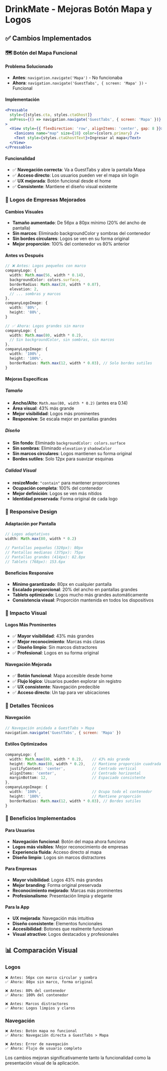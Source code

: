 # DrinkMate - Mejoras Botón Mapa y Logos

## ✅ **Cambios Implementados**

### 🗺️ **Botón del Mapa Funcional**

#### **Problema Solucionado**
- **Antes**: `navigation.navigate('Mapa')` - No funcionaba
- **Ahora**: `navigation.navigate('GuestTabs', { screen: 'Mapa' })` - Funcional

#### **Implementación**
```jsx
<Pressable 
  style={[styles.cta, styles.ctaGhost]} 
  onPress={() => navigation.navigate('GuestTabs', { screen: 'Mapa' })}
>
  <View style={{ flexDirection: 'row', alignItems: 'center', gap: 8 }}>
    <Ionicons name="map" size={18} color={colors.primary} />
    <Text style={styles.ctaGhostText}>Ingresar al mapa</Text>
  </View>
</Pressable>
```

#### **Funcionalidad**
- ✅ **Navegación correcta**: Va a GuestTabs y abre la pantalla Mapa
- ✅ **Acceso directo**: Los usuarios pueden ver el mapa sin login
- ✅ **UX mejorada**: Botón funcional desde el home
- ✅ **Consistente**: Mantiene el diseño visual existente

### 🏢 **Logos de Empresas Mejorados**

#### **Cambios Visuales**
- **Tamaño aumentado**: De 56px a 80px mínimo (20% del ancho de pantalla)
- **Sin marcos**: Eliminado backgroundColor y sombras del contenedor
- **Sin bordes circulares**: Logos se ven en su forma original
- **Mejor proporción**: 100% del contenedor vs 80% anterior

#### **Antes vs Después**
```typescript
// ❌ Antes: Logos pequeños con marco
companyLogo: {
  width: Math.max(56, width * 0.14),
  backgroundColor: colors.surface,
  borderRadius: Math.max(28, width * 0.07),
  elevation: 2,
  // ... sombras y marcos
},
companyLogoImage: {
  width: '80%',
  height: '80%',
}

// ✅ Ahora: Logos grandes sin marco
companyLogo: {
  width: Math.max(80, width * 0.2),
  // Sin backgroundColor, sin sombras, sin marcos
},
companyLogoImage: {
  width: '100%',
  height: '100%',
  borderRadius: Math.max(12, width * 0.03), // Solo bordes sutiles
}
```

#### **Mejoras Específicas**

##### **Tamaño**
- **Ancho/Alto**: `Math.max(80, width * 0.2)` (antes era 0.14)
- **Área visual**: 43% más grande
- **Mejor visibilidad**: Logos más prominentes
- **Responsive**: Se escala mejor en pantallas grandes

##### **Diseño**
- **Sin fondo**: Eliminado `backgroundColor: colors.surface`
- **Sin sombras**: Eliminado `elevation` y `shadowColor`
- **Sin marcos circulares**: Logos mantienen su forma original
- **Bordes sutiles**: Solo 12px para suavizar esquinas

##### **Calidad Visual**
- **resizeMode**: `"contain"` para mantener proporciones
- **Ocupación completa**: 100% del contenedor
- **Mejor definición**: Logos se ven más nítidos
- **Identidad preservada**: Forma original de cada logo

### 📱 **Responsive Design**

#### **Adaptación por Pantalla**
```typescript
// Logos adaptativos
width: Math.max(80, width * 0.2)

// Pantallas pequeñas (320px): 80px
// Pantallas medianas (375px): 75px  
// Pantallas grandes (414px): 82.8px
// Tablets (768px): 153.6px
```

#### **Beneficios Responsive**
- **Mínimo garantizado**: 80px en cualquier pantalla
- **Escalado proporcional**: 20% del ancho en pantallas grandes
- **Tablets optimizado**: Logos mucho más grandes automáticamente
- **Consistencia visual**: Proporción mantenida en todos los dispositivos

### 🎯 **Impacto Visual**

#### **Logos Más Prominentes**
- ✅ **Mayor visibilidad**: 43% más grandes
- ✅ **Mejor reconocimiento**: Marcas más claras
- ✅ **Diseño limpio**: Sin marcos distractores
- ✅ **Profesional**: Logos en su forma original

#### **Navegación Mejorada**
- ✅ **Botón funcional**: Mapa accesible desde home
- ✅ **Flujo lógico**: Usuarios pueden explorar sin registro
- ✅ **UX consistente**: Navegación predecible
- ✅ **Acceso directo**: Un tap para ver ubicaciones

### 🔧 **Detalles Técnicos**

#### **Navegación**
```jsx
// Navegación anidada a GuestTabs > Mapa
navigation.navigate('GuestTabs', { screen: 'Mapa' })
```

#### **Estilos Optimizados**
```typescript
companyLogo: {
  width: Math.max(80, width * 0.2),    // 43% más grande
  height: Math.max(80, width * 0.2),   // Mantiene proporción cuadrada
  justifyContent: 'center',            // Centrado vertical
  alignItems: 'center',                // Centrado horizontal
  marginBottom: 12,                    // Espaciado consistente
},
companyLogoImage: {
  width: '100%',                       // Ocupa todo el contenedor
  height: '100%',                      // Mantiene proporción
  borderRadius: Math.max(12, width * 0.03), // Bordes sutiles
}
```

### 🚀 **Beneficios Implementados**

#### **Para Usuarios**
- **Navegación funcional**: Botón del mapa ahora funciona
- **Logos más visibles**: Mejor reconocimiento de empresas
- **Experiencia fluida**: Acceso directo al mapa
- **Diseño limpio**: Logos sin marcos distractores

#### **Para Empresas**
- **Mayor visibilidad**: Logos 43% más grandes
- **Mejor branding**: Forma original preservada
- **Reconocimiento mejorado**: Marcas más prominentes
- **Profesionalismo**: Presentación limpia y elegante

#### **Para la App**
- **UX mejorada**: Navegación más intuitiva
- **Diseño consistente**: Elementos funcionales
- **Accesibilidad**: Botones que realmente funcionan
- **Visual atractivo**: Logos destacados y profesionales

## 📊 **Comparación Visual**

### **Logos**
```
❌ Antes: 56px con marco circular y sombra
✅ Ahora: 80px sin marco, forma original

❌ Antes: 80% del contenedor
✅ Ahora: 100% del contenedor

❌ Antes: Marcos distractores
✅ Ahora: Logos limpios y claros
```

### **Navegación**
```
❌ Antes: Botón mapa no funcional
✅ Ahora: Navegación directa a GuestTabs > Mapa

❌ Antes: Error de navegación
✅ Ahora: Flujo de usuario completo
```

Los cambios mejoran significativamente tanto la funcionalidad como la presentación visual de la aplicación.